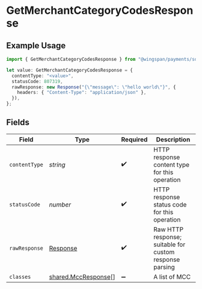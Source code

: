 # GetMerchantCategoryCodesResponse

## Example Usage

```typescript
import { GetMerchantCategoryCodesResponse } from "@wingspan/payments/sdk/models/operations";

let value: GetMerchantCategoryCodesResponse = {
  contentType: "<value>",
  statusCode: 807319,
  rawResponse: new Response("{\"message\": \"hello world\"}", {
    headers: { "Content-Type": "application/json" },
  }),
};
```

## Fields

| Field                                                                 | Type                                                                  | Required                                                              | Description                                                           |
| --------------------------------------------------------------------- | --------------------------------------------------------------------- | --------------------------------------------------------------------- | --------------------------------------------------------------------- |
| `contentType`                                                         | *string*                                                              | :heavy_check_mark:                                                    | HTTP response content type for this operation                         |
| `statusCode`                                                          | *number*                                                              | :heavy_check_mark:                                                    | HTTP response status code for this operation                          |
| `rawResponse`                                                         | [Response](https://developer.mozilla.org/en-US/docs/Web/API/Response) | :heavy_check_mark:                                                    | Raw HTTP response; suitable for custom response parsing               |
| `classes`                                                             | [shared.MccResponse](../../../sdk/models/shared/mccresponse.md)[]     | :heavy_minus_sign:                                                    | A list of MCC                                                         |